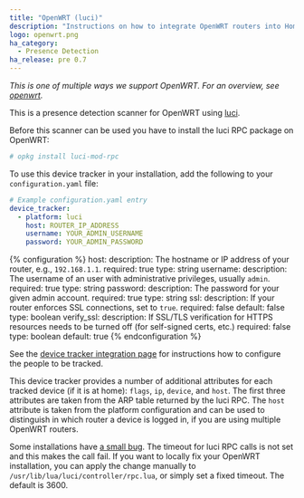 ```yaml
---
title: "OpenWRT (luci)"
description: "Instructions on how to integrate OpenWRT routers into Home Assistant."
logo: openwrt.png
ha_category:
  - Presence Detection
ha_release: pre 0.7
---
```


_This is one of multiple ways we support OpenWRT. For an overview, see [openwrt](/integrations/openwrt/)._

This is a presence detection scanner for OpenWRT using [luci](https://openwrt.org/docs/techref/luci).

Before this scanner can be used you have to install the luci RPC package on OpenWRT:

```bash
# opkg install luci-mod-rpc
```

To use this device tracker in your installation, add the following to your `configuration.yaml` file:

```yaml
# Example configuration.yaml entry
device_tracker:
  - platform: luci
    host: ROUTER_IP_ADDRESS
    username: YOUR_ADMIN_USERNAME
    password: YOUR_ADMIN_PASSWORD
```

{% configuration %}
host:
  description: The hostname or IP address of your router, e.g., `192.168.1.1`.
  required: true
  type: string
username:
  description: The username of an user with administrative privileges, usually `admin`.
  required: true
  type: string
password:
  description: The password for your given admin account.
  required: true
  type: string
ssl:
  description: If your router enforces SSL connections, set to `true`.
  required: false
  default: false
  type: boolean
verify_ssl:
  description: If SSL/TLS verification for HTTPS resources needs to be turned off (for self-signed certs, etc.)
  required: false
  type: boolean
  default: true
{% endconfiguration %}

See the [device tracker integration page](/integrations/device_tracker/) for instructions how to configure the people to be tracked.

This device tracker provides a number of additional attributes for each tracked device (if it is at home): `flags`, `ip`, `device`, and `host`. The first three attributes are taken from the ARP table returned by the luci RPC. The `host` attribute is taken from the platform configuration and can be used to distinguish in which router a device is logged in, if you are using multiple OpenWRT routers.

<div class='note warning'>

Some installations have [a small bug](https://github.com/openwrt/luci/issues/576). The timeout for luci RPC calls is not set and this makes the call fail. 
If you want to locally fix your OpenWRT installation, you can apply the change manually to `/usr/lib/lua/luci/controller/rpc.lua`, or simply set a fixed timeout. The default is 3600.

</div>
